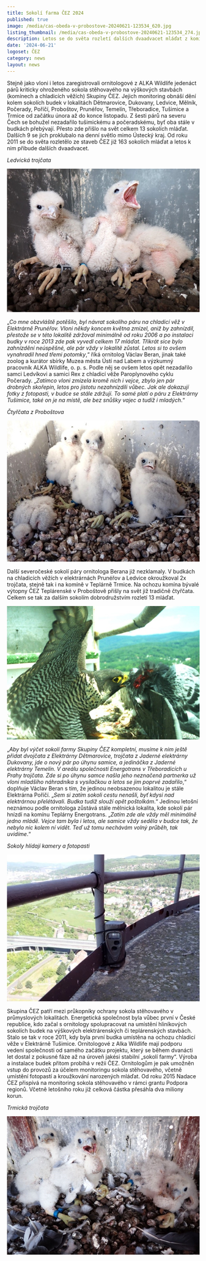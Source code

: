 ```yaml
---
title: Sokolí farma ČEZ 2024
published: true
image: /media/cas-obeda-v-probostove-20240621-123534_620.jpg
listing_thumbnail: /media/cas-obeda-v-probostove-20240621-123534_274.jpg
description: Letos se do světa rozletí dalších dvaadvacet mláďat z komínů ČEZ
date: '2024-06-21'
logoset: ČEZ
category: news
layout: news
---
```

Stejně jako vloni i letos zaregistrovali ornitologové z ALKA Wildlife jedenáct párů kriticky ohroženého sokola stěhovavého na výškových stavbách (komínech a chladicích věžích) Skupiny ČEZ. Jejich monitoring obnáší dění kolem sokolích budek v lokalitách Dětmarovice, Dukovany, Ledvice, Mělník, Počerady, Poříčí, Proboštov, Prunéřov, Temelín, Třeboradice, Tušimice a Trmice od začátku února až do konce listopadu. Z šesti párů na severu Čech se bohužel nezadařilo tušimickému a počeradskému, byť oba stále v budkách přebývají. Přesto zde přišlo na svět celkem 13 sokolích mláďat. Dalších 9 se jich proklubalo na denní světlo mimo Ústecký kraj. Od roku 2011 se do světa rozletělo ze staveb ČEZ již 163 sokolích mláďat a letos k nim přibude dalších dvaadvacet. 

_Ledvická trojčata_

![](/media/ledvicka-trojcata-tesne-po-okrouzkovani_620.jpg)

„_Co mne obzvláště potěšilo, byl návrat sokolího páru na chladicí věž v Elektrárně Prunéřov.  Vloni někdy koncem května zmizel, aniž by zahnízdil, přestože se v této lokalitě zdržoval minimálně od roku 2006 a po instalaci budky v roce 2013 zde  pak vyvedl celkem 17 mláďat. Třikrát sice bylo zahnízdění neúspěšné, ale pár vždy v lokalitě zůstal. Letos si to ovšem vynahradil hned třemi potomky_,“  říká ornitolog Václav Beran, jinak také zoolog a kurátor sbírky Muzea města Ústí nad Labem a výzkumný pracovník ALKA Wildlife, o. p. s. Podle něj se ovšem letos opět nezadařilo samci Ledvíkovi a samici Rex z chladicí věže Paroplynového cyklu Počerady. „_Zatímco vloni  zmizela kromě nich i vejce, zbylo jen pár drobných skořepin, letos pro jistotu nezahnízdili vůbec. Jak ale dokazují fotky z fotopasti, v budce se stále zdržují. To samé platí o páru z Elektrárny Tušimice, také on je na místě, ale bez snůšky vajec a tudíž i mladých_.“

_Čtyřčata z Proboštova_

![](/media/ctytrcata-z-probostova_620.jpg)

Další severočeské sokolí páry ornitologa Berana již nezklamaly. V budkách na chladicích věžích v elektrárnách Prunéřov a Ledvice okroužkoval 2x trojčata, stejně tak i na komíně v Teplárně Trmice. Na ochozu komína bývalé výtopny ČEZ Teplárenské v Proboštově přišly na svět již tradičně čtyřčata. Celkem se tak za dalším sokolím dobrodružstvím rozletí 13 mláďat.

![](/media/sokoli-obed_620.jpg)

„_Aby byl výčet sokolí farmy Skupiny ČEZ kompletní,  musíme k nim ještě přidat dvojčata z Elektrárny Dětmarovice, trojčata z Jaderné elektrárny Dukovany, jde o nový pár po úhynu samice, a jedináčka z Jaderné elektrárny Temelín. V areálu společnosti Energotrans v Třeboradicích u Prahy trojčata. Zde si po úhynu samce našla jeho neznačená partnerka už vloni mladšího náhradníka s vysílačkou a letos se jim poprvé zadařilo_,“ doplňuje Václav Beran s tím, že jedinou neobsazenou lokalitou je stále Elektrárna Poříčí. „_Sem si zatím sokoli cestu nenašli, byť kdysi nad elektrárnou přelétávali. Budka tudíž slouží opět poštolkám_.“ Jedinou letošní neznámou podle ornitologa zůstává stále mělnická lokalita, kde sokolí pár hnízdí na komínu Teplárny Energotrans. „_Zatím zde ale vždy měl minimálně jedno mládě. Vejce tam byla i letos, ale samice vždy seděla v budce tak, že nebylo nic kolem ní vidět. Teď už tomu nechávám volný průběh, tak uvidíme_.“

_Sokoly hlídají kamery a fotopasti_

![](/media/jedna-z-fotopasti-tato-se-nachazi-na-ochozu-komina-v-teplarne-trmice.jpg)

Skupina ČEZ patří mezi průkopníky ochrany sokola stěhovavého v průmyslových lokalitách. Energetická společnost byla vůbec první v České republice, kdo začal s ornitology spolupracovat na umístění hliníkových sokolích budek na výškových elektrárenských či teplárenských stavbách. Stalo se tak v roce 2011, kdy byla první budka umístěna na ochozu chladicí věže v Elektrárně Tušimice. Ornitologové z Alka Wildlife mají podporu vedení společnosti od samého začátku projektu, který se během dvanácti let dostal z pokusné fáze až na úroveň jakési stabilní „sokolí farmy“. Výroba a instalace budek přitom probíhá v režii ČEZ. Ornitologům je pak umožněn vstup do provozů za účelem monitoringu sokola stěhovavého, včetně umístění fotopastí a kroužkování narozených mláďat. Od roku 2015 Nadace ČEZ přispívá na monitoring sokola stěhovavého v rámci grantu Podpora regionů. Včetně letošního roku již celková částka přesáhla dva miliony korun.

_Trmická trojčata_

![](/media/trmicka-trojcata_620.jpg)
